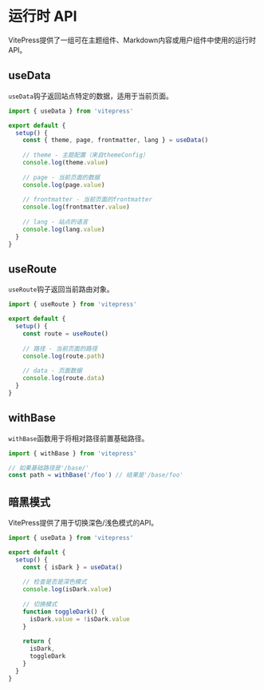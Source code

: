 # 运行时 API

VitePress提供了一组可在主题组件、Markdown内容或用户组件中使用的运行时API。

## useData

`useData`钩子返回站点特定的数据，适用于当前页面。

```js
import { useData } from 'vitepress'

export default {
  setup() {
    const { theme, page, frontmatter, lang } = useData()
    
    // theme - 主题配置（来自themeConfig）
    console.log(theme.value)
    
    // page - 当前页面的数据
    console.log(page.value)
    
    // frontmatter - 当前页面的frontmatter
    console.log(frontmatter.value)
    
    // lang - 站点的语言
    console.log(lang.value)
  }
}
```

## useRoute

`useRoute`钩子返回当前路由对象。

```js
import { useRoute } from 'vitepress'

export default {
  setup() {
    const route = useRoute()
    
    // 路径 - 当前页面的路径
    console.log(route.path)
    
    // data - 页面数据
    console.log(route.data)
  }
}
```

## withBase

`withBase`函数用于将相对路径前置基础路径。

```js
import { withBase } from 'vitepress'

// 如果基础路径是'/base/'
const path = withBase('/foo') // 结果是'/base/foo'
```

## 暗黑模式

VitePress提供了用于切换深色/浅色模式的API。

```js
import { useData } from 'vitepress'

export default {
  setup() {
    const { isDark } = useData()
    
    // 检查是否是深色模式
    console.log(isDark.value)
    
    // 切换模式
    function toggleDark() {
      isDark.value = !isDark.value
    }
    
    return {
      isDark,
      toggleDark
    }
  }
}
``` 